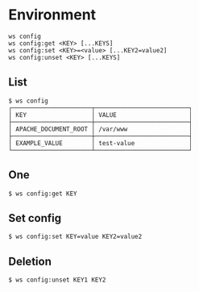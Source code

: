 # Environment

```shell
ws config
ws config:get <KEY> [...KEYS]
ws config:set <KEY>=<value> [...KEY2=value2]
ws config:unset <KEY> [...KEYS]
```


## List

```shell
$ ws config
┌──────────────────────┬──────────────────────────┐
│ KEY                  │ VALUE                    │
├──────────────────────┼──────────────────────────┤
│ APACHE_DOCUMENT_ROOT │ /var/www                 │
├──────────────────────┼──────────────────────────┤
│ EXAMPLE_VALUE        │ test-value               │
└──────────────────────┴──────────────────────────┘
```


## One

```shell
$ ws config:get KEY
```


## Set config

```shell
$ ws config:set KEY=value KEY2=value2
```


## Deletion

```shell
$ ws config:unset KEY1 KEY2
```

